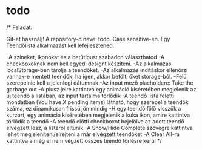 # todo

/*
Feladat:

Git-et használj! A repository-d neve: todo. Case sensitive-en.
Egy Teendőlista alkalmazást kell lefejlesztened.

-A színeket, ikonokat és a betűtípust szabadon választhatod
-A checkboxoknak nem kell egyedi designt készíteni.
-Az alkalmazás localStorage-ben tárolja a teendőket.
-Az alkalmazás indításkor ellenőrzi vannak-e mentett teendők, ha igen, akkor betölti őket storage-ból.
-Felül szerepelnie kell a jelenlegi dátumnak
-Az input mező placholdere: Take the garbage out
-A plusz jelre kattintva egy animáció kíséretében megjelenik az új teendő a listában, az input tartalma törlődik
-A teendő lista feletti mondatban (You have X pending items) látható, hogy szerepel a teendők száma, ez dinamikusan frissüljön mindig
-H egy teendő fölő visszük a kurzort, egy animáció kíséretében megjelenik a kuka ikon, amire kattintva törlődik a teendő
-A teendő előtti checkboxot bejelölve az adott teendő elvégzett lesz, a listáról eltűnik
-A Show/Hide Complete szövegre kattintva lehet megjeleníteni/elrejteni a már elvégzett teendőket
-A Clear All-ra kattintva a még el nem végzett összes teendő törlésre kerül
*/